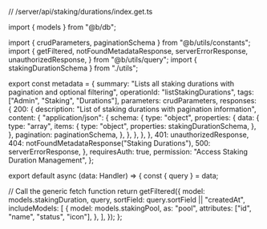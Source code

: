 // /server/api/staking/durations/index.get.ts

import { models } from "@b/db";

import { crudParameters, paginationSchema } from "@b/utils/constants";
import {
  getFiltered,
  notFoundMetadataResponse,
  serverErrorResponse,
  unauthorizedResponse,
} from "@b/utils/query";
import { stakingDurationSchema } from "./utils";

export const metadata = {
  summary: "Lists all staking durations with pagination and optional filtering",
  operationId: "listStakingDurations",
  tags: ["Admin", "Staking", "Durations"],
  parameters: crudParameters,
  responses: {
    200: {
      description: "List of staking durations with pagination information",
      content: {
        "application/json": {
          schema: {
            type: "object",
            properties: {
              data: {
                type: "array",
                items: {
                  type: "object",
                  properties: stakingDurationSchema,
                },
              },
              pagination: paginationSchema,
            },
          },
        },
      },
    },
    401: unauthorizedResponse,
    404: notFoundMetadataResponse("Staking Durations"),
    500: serverErrorResponse,
  },
  requiresAuth: true,
  permission: "Access Staking Duration Management",
};

export default async (data: Handler) => {
  const { query } = data;

  // Call the generic fetch function
  return getFiltered({
    model: models.stakingDuration,
    query,
    sortField: query.sortField || "createdAt",
    includeModels: [
      {
        model: models.stakingPool,
        as: "pool",
        attributes: ["id", "name", "status", "icon"],
      },
    ],
  });
};
